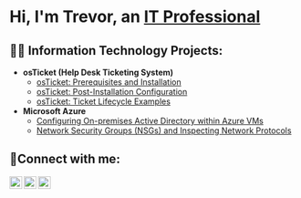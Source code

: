 <h1>Hi, I'm Trevor, an <a href="https://linkedin.com/in/trevorklegore">IT Professional</a></h1>

<h2>👨‍💻 Information Technology Projects:</h2>

- <b>osTicket (Help Desk Ticketing System)</b>
  - [osTicket: Prerequisites and Installation](https://github.com/trevorklegore/osticket-prereqs)
  - [osTicket: Post-Installation Configuration](https://github.com/trevorklegore/post-install-config)
  - [osTicket: Ticket Lifecycle Examples](https://github.com/trevorklegore/ticket-lifecycle)
- <b>Microsoft Azure</b>
  - [Configuring On-premises Active Directory within Azure VMs](https://github.com/trevorklegore/configure-ad)
  - [Network Security Groups (NSGs) and Inspecting Network Protocols](https://github.com/trevorklegore/azure-network-protocols)

<h2>🤳Connect with me:</h2>

[<img align="left" alt="Josh | Twitter" width="22px" src="https://cdn.jsdelivr.net/npm/simple-icons@v3/icons/twitter.svg" />][twitter]
[<img align="left" alt="Josh | LinkedIn" width="22px" src="https://cdn.jsdelivr.net/npm/simple-icons@v3/icons/linkedin.svg" />][linkedin]
[<img align="left" alt="Josh | Instagram" width="22px" src="https://cdn.jsdelivr.net/npm/simple-icons@v3/icons/instagram.svg" />][instagram]

[twitter]: https://twitter.com/TKDiamonds
[instagram]: https://www.instagram.com/TKDiamonds
[linkedin]: https://linkedin.com/in/trevorklegore
